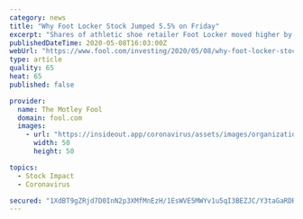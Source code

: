 ```yaml
---
category: news
title: "Why Foot Locker Stock Jumped 5.5% on Friday"
excerpt: "Shares of athletic shoe retailer Foot Locker moved higher by roughly 5.5% in early stock market trading on Friday. Although there was no particular news from the co"
publishedDateTime: 2020-05-08T16:03:00Z
webUrl: "https://www.fool.com/investing/2020/05/08/why-foot-locker-stock-jumped-55-on-friday.aspx"
type: article
quality: 65
heat: 65
published: false

provider:
  name: The Motley Fool
  domain: fool.com
  images:
    - url: "https://insideout.app/coronavirus/assets/images/organizations/fool.com-50x50.jpg"
      width: 50
      height: 50

topics:
  - Stock Impact
  - Coronavirus

secured: "1XdBT9gZRjd7D0InN2p3XMfMnEzH/1EsWVE5MWYv1u5qI3BEZJC/Y3taGaRDRT9KWJcweptbW1wk7Rc5n1e3naKp3mAKrAXakB+RjffublLn+20K42EkbS8S6Bp82qacFsVcUtZMq9ULp6QJ9EkzKBioYshbUvBKvdPAYqVg9khDHI+g9JhM07QiE/cJXKYNuSbLrxquVL6ZWWCxlJ6dxvFfJJT1KC2OMaKLNxMNwcXrtmCU9Grup7s1ZwvJ1c8aQPW3G6M5S0sQexYg+OcGO8EmhwCh1nUlCYYXhjyjxv+Sx75QPV1+yKU+ExH3fBAnRsPZuRS29SwlWKnbos5ExKOy5eFURHcrpa/etbIkOAztZ5PAhLLAPAUqY2D5WmztrBFvN/FvqLyCU4YZkUFfKcqjGCooCd99BzIiS/R745ApHQRYsiJvXkLvEObs+ah9RcVqEtIcsz3yo5aNpIxJYDa6eM0cjIPn+arwvnfSy2I=;SCmdApvgfemDSAOItnFL4Q=="
---
```


